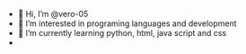 - 👋 Hi, I’m @vero-05
- 👀 I’m interested in programing languages and development
- 🌱 I’m currently learning python, html, java script and css
- 
<!---
vero-05/vero-05 is a ✨ special ✨ repository because its `README.md` (this file) appears on your GitHub profile.
You can click the Preview link to take a look at your changes.
--->
